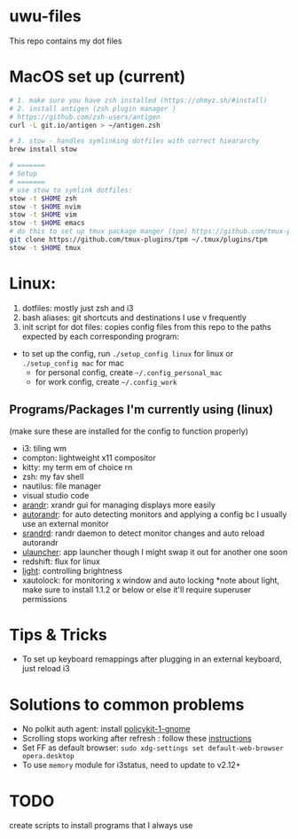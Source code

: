# uwu-files

This repo contains my dot files

# MacOS set up (current)
``` bash
# 1. make sure you have zsh installed (https://ohmyz.sh/#install)
# 2. install antigen (zsh plugin manager )
# https://github.com/zsh-users/antigen
curl -L git.io/antigen > ~/antigen.zsh

# 3. stow - handles symlinking dotfiles with correct hieararchy
brew install stow

# =======
# Setup 
# ======= 
# use stow to symlink dotfiles:
stow -t $HOME zsh
stow -t $HOME nvim
stow -t $HOME vim
stow -t $HOME emacs
# do this to set up tmux package manger (tpm) https://github.com/tmux-plugins/tpm
git clone https://github.com/tmux-plugins/tpm ~/.tmux/plugins/tpm
stow -t $HOME tmux
```

# Linux: 

1. dotfiles: mostly just zsh and i3
2. bash aliases: git shortcuts and destinations I use v frequently
3. init script for dot files: copies config files from this repo to the paths expected by each corresponding program:

- to set up the config, run `./setup_config linux` for linux or `./setup_config mac` for mac
  - for personal config, create `~/.config_personal_mac`
  - for work config, create `~/.config_work`

## Programs/Packages I'm currently using (linux)

(make sure these are installed for the config to function properly)

- i3: tiling wm
- compton: lightweight x11 compositor
- kitty: my term em of choice rn
- zsh: my fav shell
- nautilus: file manager
- visual studio code
- [arandr](https://christian.amsuess.com/tools/arandr/): xrandr gui for managing displays more easily
- [autorandr](https://github.com/wertarbyte/autorandr): for auto detecting monitors and applying a config bc I usually use an external monitor
- [srandrd](https://github.com/jceb/srandrd): randr daemon to detect monitor changes and auto reload autorandr
- [ulauncher](https://ulauncher.io/): app launcher though I might swap it out for another one soon
- redshift: flux for linux
- [light](https://github.com/haikarainen/light): controlling brightness
- xautolock: for monitoring x window and auto locking
  \*note about light, make sure to install 1.1.2 or below or else it'll require superuser permissions

# Tips & Tricks

- To set up keyboard remappings after plugging in an external keyboard, just reload i3

# Solutions to common problems

- No polkit auth agent: install [policykit-1-gnome](https://launchpad.net/ubuntu/+source/policykit-1-gnome)
- Scrolling stops working after refresh : follow these [instructions](https://askubuntu.com/questions/1053720/scrolling-not-working-after-suspend-looking-for-permanent-solution)
- Set FF as default browser: `sudo xdg-settings set default-web-browser opera.desktop`
- To use `memory` module for i3status, need to update to v2.12+

# TODO

create scripts to install programs that I always use
